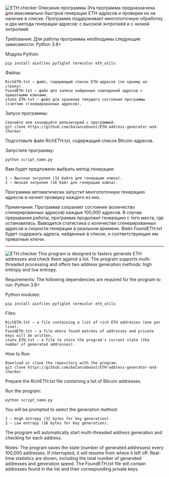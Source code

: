 ![ETH checker](https://github.com/user-attachments/assets/72df8085-5bca-4b97-9d66-1898282354e5)
Описание программы
Эта программа предназначена для максимально быстрой генерации ETH-адресов и проверки их на наличие в списке. Программа поддерживает многопоточную обработку и два метода генерации адресов: с высокой энтропией и с низкой энтропией. 

Требования:
Для работы программы необходимы следующие зависимости:
Python 3.8+

Модули Python:

    pip install aiofiles pyfiglet termcolor eth_utils

Файлы:

    RichETH.txt — файл, содержащий список ETH-адресов (по одному на строку).
    FoundETH.txt — файл для записи найденных совпадений адресов с приватными ключами.
    state_ETH.txt — файл для хранения текущего состояния программы (счетчик сгенерированных адресов).

Запуск программы:

    Скачайте или клонируйте репозиторий с программой.
    git clone https://github.com/balanceboost/ETH-address-generator-and-checker
    
Подготовьте файл RichETH.txt, содержащий список Bitcoin-адресов.

Запустите программу:

    python script_name.py

Вам будет предложено выбрать метод генерации:

    1 — Высокая энтропия (32 байта для генерации ключа).
    2 — Низкая энтропия (16 байт для генерации ключа).
    
Программа автоматически запустит многопоточную генерацию адресов и начнет проверку каждого из них.

Примечания:
Программа сохраняет состояние (количество сгенерированных адресов) каждые 100,000 адресов. В случае прерывания работы, программа продолжит генерацию с того места, где остановилась.
Выводится статистика о количестве сгенерированных адресов и скорости генерации в реальном времени.
Файл FoundETH.txt будет содержать адреса, найденные в списке, и соответствующие им приватные ключи.

--------------------------------------------------------------------------------------------------------------------------
![ETH checker](https://github.com/user-attachments/assets/72df8085-5bca-4b97-9d66-1898282354e5)
This program is designed to fasters generate ETH addresses and check them against a list. The program supports multi-threaded processing and offers two address generation methods: high entropy and low entropy.

Requirements:
The following dependencies are required for the program to run:
Python 3.8+

Python modules:

    pip install aiofiles pyfiglet termcolor eth_utils

Files:

    RichETH.txt — a file containing a list of rich ETH addresses (one per line).
    FoundETH.txt — a file where found matches of addresses and private keys will be written.
    state_ETH.txt — a file to store the program's current state (the number of generated addresses).

How to Run:

    Download or clone the repository with the program.
    git clone https://github.com/balanceboost/ETH-address-generator-and-checker
    
Prepare the RichETH.txt file containing a list of Bitcoin addresses.

Run the program:

    python script_name.py
    
You will be prompted to select the generation method:

    1 — High entropy (32 bytes for key generation).
    2 — Low entropy (16 bytes for key generation).
    
The program will automatically start multi-threaded address generation and checking for each address.

Notes:
The program saves the state (number of generated addresses) every 100,000 addresses. If interrupted, it will resume from where it left off.
Real-time statistics are shown, including the total number of generated addresses and generation speed.
The FoundETH.txt file will contain addresses found in the list and their corresponding private keys.
